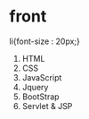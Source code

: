 # front

<stlye> li{font-size : 20px;} </style>

<ol>
  <li>HTML</li>
  <li>CSS</li>
  <li>JavaScript</li>
  <li>Jquery</li>
  <li>BootStrap</li>
  <li>Servlet & JSP</li>
</ol>
